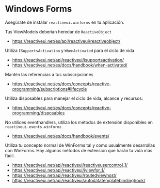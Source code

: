 # Windows Forms

Asegúrate de instalar `reactiveui.winforms` en tu aplicación.

Tus ViewModels deberían heredar de `ReactiveObject`

- https://reactiveui.net/es/api/reactiveui/reactiveobject/

Utiliza `ISupportsActivation` y `WhenActivated` para el ciclo de vida

- https://reactiveui.net/api/reactiveui/isupportsactivation/
- https://reactiveui.net/es/docs/handbook/when-activated/

Mantén las referencias a tus subscripciones

- https://reactiveui.net/es/docs/concepts/reactive-programming/subscriptions#lifecycle

Utiliza disposables para manejar el ciclo de vida, alcance y recursos:

- https://reactiveui.net/es/docs/concepts/reactive-programming/disposables

No utilices eventhandlers, utiliza los métodos de extensión disponibles en `reactiveui.events.winforms`

- https://reactiveui.net/es/docs/handbook/events/

Utiliza tu concepto normal de WinForms tal y como usualmente desarrollas con WinForms. Hay algunos métodos de extensión que harán tu vida más fácil.

- https://reactiveui.net/api/reactiveui/reactiveusercontrol_1/
- https://reactiveui.net/api/reactiveui/iviewfor_1/
- https://reactiveui.net/api/reactiveui/routedviewhost/
- https://reactiveui.net/api/reactiveui/autodatatemplatebindinghook/
